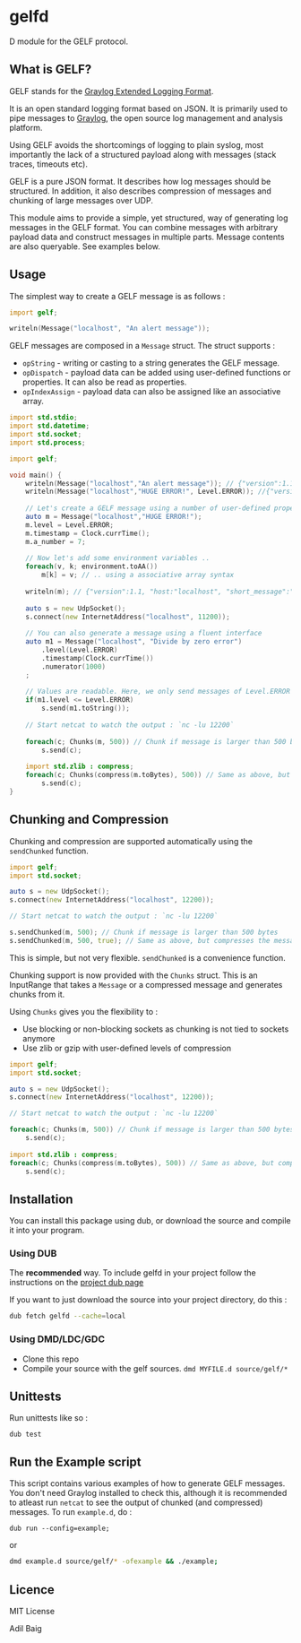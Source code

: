 # gelfd
D module for the GELF protocol.

## What is GELF?
GELF stands for the [Graylog Extended Logging Format](https://www.graylog.org/resources/gelf/).

It is an open standard logging format based on JSON. It is primarily used to pipe messages to [Graylog](www.graylog.org/overview/), the open source log management and analysis platform.

Using GELF avoids the shortcomings of logging to plain syslog, most importantly the lack of a structured payload along with messages (stack traces, timeouts etc).

GELF is a pure JSON format. It describes how log messages should be structured. In addition, it also describes compression of messages and chunking of large messages over UDP.

This module aims to provide a simple, yet structured, way of generating log messages in the GELF format. You can combine messages with arbitrary payload data and construct messages in multiple parts. Message contents are also queryable. See examples below.

## Usage

The simplest way to create a GELF message is as follows :
````d
import gelf;

writeln(Message("localhost", "An alert message"));
````

GELF messages are composed in a `Message` struct. The struct supports :
- `opString` - writing or casting to a string generates the GELF message.
- `opDispatch` - payload data can be added using user-defined functions or properties. It can also be read as properties.
- `opIndexAssign` - payload data can also be assigned like an associative array.

````d
import std.stdio;
import std.datetime;
import std.socket;
import std.process;

import gelf;

void main() {
    writeln(Message("localhost","An alert message")); // {"version":1.1, "host":"localhost", "short_message":"An alert message", "level":1}
    writeln(Message("localhost","HUGE ERROR!", Level.ERROR)); //{"version":1.1, "host":"localhost", "short_message":"HUGE ERROR!", "level":3}
    
    // Let's create a GELF message using a number of user-defined properties
    auto m = Message("localhost","HUGE ERROR!");
    m.level = Level.ERROR;
    m.timestamp = Clock.currTime();
    m.a_number = 7;
    
    // Now let's add some environment variables ..
    foreach(v, k; environment.toAA())
    	m[k] = v; // .. using a associative array syntax
    
    writeln(m); // {"version":1.1, "host:"localhost", "short_message":"HUGE ERROR!", "timestamp":1447275799, "level":3, "_a_number":7, "_PATH":"/usr/local/sbin:..."}
    
    auto s = new UdpSocket();
    s.connect(new InternetAddress("localhost", 11200));
    	
    // You can also generate a message using a fluent interface
    auto m1 = Message("localhost", "Divide by zero error")
        .level(Level.ERROR)
        .timestamp(Clock.currTime())
        .numerator(1000)
    ;
    
    // Values are readable. Here, we only send messages of Level.ERROR or more severity to Graylog 
    if(m1.level <= Level.ERROR)
    	s.send(m1.toString());
    
    // Start netcat to watch the output : `nc -lu 12200`
    
    foreach(c; Chunks(m, 500)) // Chunk if message is larger than 500 bytes 
        s.send(c); 
    
    import std.zlib : compress;
    foreach(c; Chunks(compress(m.toBytes), 500)) // Same as above, but compresses the message before chunking
        s.send(c);
}
````

## Chunking and Compression

Chunking and compression are supported automatically using the `sendChunked` function.

````d
import gelf;
import std.socket;

auto s = new UdpSocket();
s.connect(new InternetAddress("localhost", 12200));

// Start netcat to watch the output : `nc -lu 12200`

s.sendChunked(m, 500); // Chunk if message is larger than 500 bytes
s.sendChunked(m, 500, true); // Same as above, but compresses the message (zlib) before chunking
````

This is simple, but not very flexible. `sendChunked` is a convenience function. 

Chunking support is now provided with the `Chunks` struct. This is an InputRange that takes a `Message` or a compressed message and generates chunks from it.

Using `Chunks` gives you the flexibility to :
- Use blocking or non-blocking sockets as chunking is not tied to sockets anymore
- Use zlib or gzip with user-defined levels of compression 

````d
import gelf;
import std.socket;

auto s = new UdpSocket();
s.connect(new InternetAddress("localhost", 12200));

// Start netcat to watch the output : `nc -lu 12200`

foreach(c; Chunks(m, 500)) // Chunk if message is larger than 500 bytes 
    s.send(c); 
    
import std.zlib : compress;
foreach(c; Chunks(compress(m.toBytes), 500)) // Same as above, but compresses the message (using zlib) before chunking
    s.send(c);
````

## Installation

You can install this package using dub, or download the source and compile it into your program.

### Using DUB

The **recommended** way. To include gelfd in your project follow the instructions on the [project dub page](http://code.dlang.org/packages/gelfd)

If you want to just download the source into your project directory, do this :

````bash
dub fetch gelfd --cache=local
````

### Using DMD/LDC/GDC

- Clone this repo
- Compile your source with the gelf sources. `dmd MYFILE.d source/gelf/*`

## Unittests

Run unittests like so :

````
dub test
````

## Run the Example script

This script contains various examples of how to generate GELF messages. You don't need Graylog installed to check this, although it is recommended to atleast run `netcat` to see the output of chunked (and compressed) messages. To run `example.d`, do :

````
dub run --config=example;
````

or

````bash
dmd example.d source/gelf/* -ofexample && ./example;
````


## Licence
MIT License

Adil Baig
